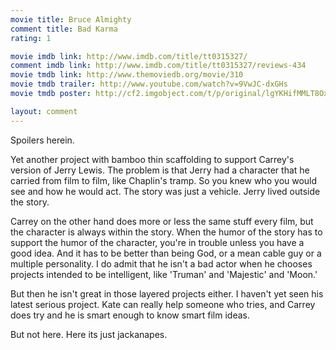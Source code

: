 ```yaml
---
movie title: Bruce Almighty
comment title: Bad Karma
rating: 1

movie imdb link: http://www.imdb.com/title/tt0315327/
comment imdb link: http://www.imdb.com/title/tt0315327/reviews-434
movie tmdb link: http://www.themoviedb.org/movie/310
movie tmdb trailer: http://www.youtube.com/watch?v=9VwJC-dxGHs
movie tmdb poster: http://cf2.imgobject.com/t/p/original/lgYKHifMMLT8OxYObMKa8b4STsr.jpg

layout: comment
---
```


Spoilers herein.

Yet another project with bamboo thin scaffolding to support Carrey's version of Jerry  Lewis. The problem is that Jerry had a character that he carried from film to film, like  Chaplin's tramp. So you knew who you would see and how he would act. The story was  just a vehicle. Jerry lived outside the story. 

Carrey on the other hand does more or less the same stuff every film, but the character is  always within the story. When the humor of the story has to support the humor of the  character, you're in trouble unless you have a good idea. And it has to be better than  being God, or a mean cable guy or a multiple personality. I do admit that he isn't a bad  actor when he chooses projects intended to be intelligent, like 'Truman' and 'Majestic'  and 'Moon.' 

But then he isn't great in those layered projects either. I haven't yet seen his latest  serious project. Kate can really help someone who tries, and Carrey does try and he is  smart enough to know smart film ideas.

But not here. Here its just jackanapes.